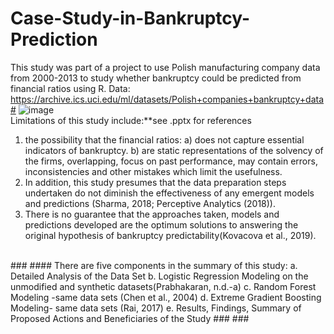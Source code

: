 # Case-Study-in-Bankruptcy-Prediction
This study was part of a project to use Polish manufacturing company data from 2000-2013 to study whether bankruptcy could be predicted from financial ratios using R.
Data: https://archive.ics.uci.edu/ml/datasets/Polish+companies+bankruptcy+data#
![image](https://user-images.githubusercontent.com/74223701/184553825-410bd18f-6582-40c3-ad92-b50b61a653a6.png)
<br>
Limitations of this study include:**see .pptx for references
1)	the possibility that the financial ratios:
a)	does not capture essential indicators of bankruptcy.
b)	are static representations of the solvency of the firms, overlapping, focus on past performance, may contain errors, inconsistencies and other mistakes which limit the usefulness. 
2)	In addition, this study presumes that the data preparation steps undertaken do not diminish the effectiveness of any emergent models and predictions (Sharma, 2018; Perceptive Analytics (2018)). 
3)	There is no guarantee that the approaches taken, models and predictions developed are the optimum solutions to answering the original hypothesis of bankruptcy predictability(Kovacova et al., 2019). 
<br>
###
####
There are five components in the summary of this study:
a.  Detailed Analysis of the Data Set
b.  Logistic Regression Modeling on the unmodified and synthetic datasets(Prabhakaran, n.d.-a)
c.  Random Forest Modeling -same data sets (Chen et al., 2004)
d.  Extreme Gradient Boosting Modeling- same data sets (Rai, 2017)
e.  Results, Findings, Summary of Proposed Actions and Beneficiaries of the Study
###
###
